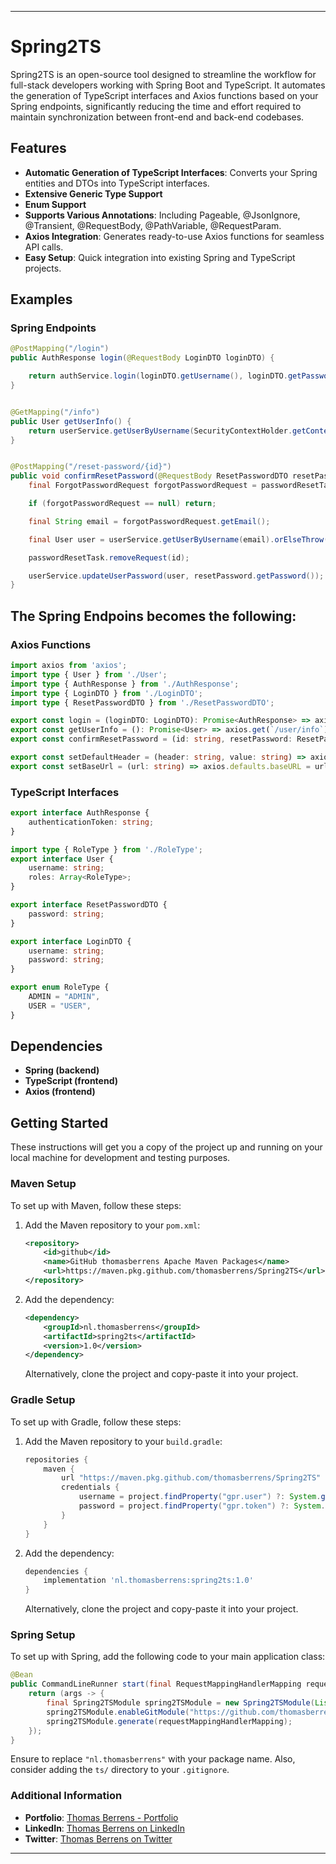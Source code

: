 
---

# Spring2TS

Spring2TS is an open-source tool designed to streamline the workflow for full-stack developers working with Spring Boot and TypeScript. It automates the generation of TypeScript interfaces and Axios functions based on your Spring endpoints, significantly reducing the time and effort required to maintain synchronization between front-end and back-end codebases.

## Features
* **Automatic Generation of TypeScript Interfaces**: Converts your Spring entities and DTOs into TypeScript interfaces.
* **Extensive Generic Type Support**
* **Enum Support**
* **Supports Various Annotations**: Including Pageable, @JsonIgnore, @Transient, @RequestBody, @PathVariable, @RequestParam.
* **Axios Integration**: Generates ready-to-use Axios functions for seamless API calls.
* **Easy Setup**: Quick integration into existing Spring and TypeScript projects.

## Examples

### Spring Endpoints

```java
@PostMapping("/login")
public AuthResponse login(@RequestBody LoginDTO loginDTO) {

    return authService.login(loginDTO.getUsername(), loginDTO.getPassword());
}


@GetMapping("/info")
public User getUserInfo() {
    return userService.getUserByUsername(SecurityContextHolder.getContext().getAuthentication().getPrincipal().toString()).orElseThrow();
}


@PostMapping("/reset-password/{id}")
public void confirmResetPassword(@RequestBody ResetPasswordDTO resetPassword, @PathVariable("id") String id) {
    final ForgotPasswordRequest forgotPasswordRequest = passwordResetTask.getRequest(id);

    if (forgotPasswordRequest == null) return;

    final String email = forgotPasswordRequest.getEmail();

    final User user = userService.getUserByUsername(email).orElseThrow();

    passwordResetTask.removeRequest(id);

    userService.updateUserPassword(user, resetPassword.getPassword());
}
```

## The Spring Endpoins becomes the following:
### Axios Functions

```typescript
import axios from 'axios';
import type { User } from './User';
import type { AuthResponse } from './AuthResponse';
import type { LoginDTO } from './LoginDTO';
import type { ResetPasswordDTO } from './ResetPasswordDTO';

export const login = (loginDTO: LoginDTO): Promise<AuthResponse> => axios.post(`/user/login`, loginDTO).then(response => response.data).catch(error => { throw error });
export const getUserInfo = (): Promise<User> => axios.get(`/user/info`).then(response => response.data).catch(error => { throw error });
export const confirmResetPassword = (id: string, resetPassword: ResetPasswordDTO): Promise<void> => axios.post(`/user/reset-password/${id}`, resetPassword).then(response => response.data).catch(error => { throw error });

export const setDefaultHeader = (header: string, value: string) => axios.defaults.headers.common[header] = value;
export const setBaseUrl = (url: string) => axios.defaults.baseURL = url;
```

### TypeScript Interfaces

```typescript
export interface AuthResponse {
	authenticationToken: string;
}

import type { RoleType } from './RoleType';
export interface User {
	username: string;
	roles: Array<RoleType>;
}

export interface ResetPasswordDTO {
	password: string;
}

export interface LoginDTO {
	username: string;
	password: string;
}

export enum RoleType {
	ADMIN = "ADMIN",
	USER = "USER",
}
```

## Dependencies
* **Spring (backend)**
* **TypeScript (frontend)**
* **Axios (frontend)**

## Getting Started

These instructions will get you a copy of the project up and running on your local machine for development and testing purposes.

### Maven Setup

To set up with Maven, follow these steps:

1. Add the Maven repository to your `pom.xml`:

    ```xml
    <repository>
        <id>github</id>
        <name>GitHub thomasberrens Apache Maven Packages</name>
        <url>https://maven.pkg.github.com/thomasberrens/Spring2TS</url>
    </repository>
    ```

2. Add the dependency:

    ```xml
    <dependency>
        <groupId>nl.thomasberrens</groupId>
        <artifactId>spring2ts</artifactId>
        <version>1.0</version>
    </dependency>
    ```

   Alternatively, clone the project and copy-paste it into your project.

### Gradle Setup

To set up with Gradle, follow these steps:

1. Add the Maven repository to your `build.gradle`:

    ```gradle
    repositories {
        maven {
            url "https://maven.pkg.github.com/thomasberrens/Spring2TS"
            credentials {
                username = project.findProperty("gpr.user") ?: System.getenv("USERNAME")
                password = project.findProperty("gpr.token") ?: System.getenv("TOKEN")
            }
        }
    }
    ```

2. Add the dependency:

    ```gradle
    dependencies {
        implementation 'nl.thomasberrens:spring2ts:1.0'
    }
    ```

   Alternatively, clone the project and copy-paste it into your project.

### Spring Setup

To set up with Spring, add the following code to your main application class:

```java
@Bean
public CommandLineRunner start(final RequestMappingHandlerMapping requestMappingHandlerMapping) {
    return (args -> {
        final Spring2TSModule spring2TSModule = new Spring2TSModule(List.of("nl.thomasberrens"), "ts/");
        spring2TSModule.enableGitModule("https://github.com/thomasberrens/XXX.git", "username", "git token");
        spring2TSModule.generate(requestMappingHandlerMapping);
    });
}
```

Ensure to replace `"nl.thomasberrens"` with your package name. Also, consider adding the `ts/` directory to your `.gitignore`.

### Additional Information
* **Portfolio**: [Thomas Berrens - Portfolio](https://www.thomasberrens.dev/)
* **LinkedIn**: [Thomas Berrens on LinkedIn](https://www.linkedin.com/in/thomas-berrens-4698141a4/)
* **Twitter**: [Thomas Berrens on Twitter](https://twitter.com/thomas_berrens)

---
